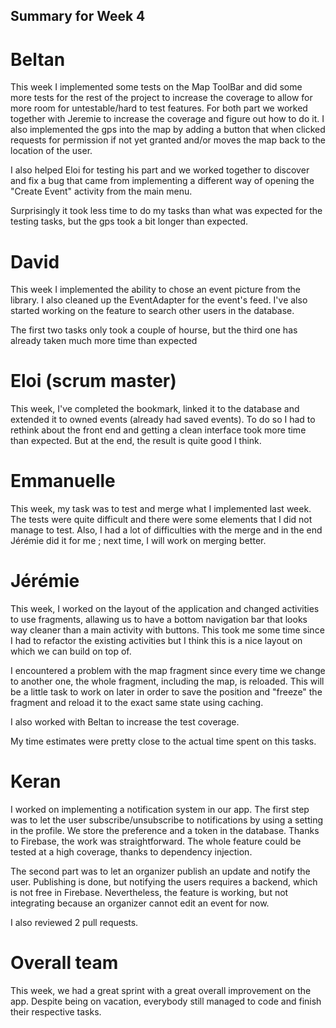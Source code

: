 ## Summary for Week 4

# Beltan

This week I implemented some tests on the Map ToolBar and did some more tests for the rest of the project to increase the coverage
to allow for more room for untestable/hard to test features. For both part we worked together with Jeremie to increase the coverage and 
figure out how to do it. I also implemented the gps into the map by adding a button that when clicked requests for permission if not yet granted and/or moves the map back
to the location of the user.

I also helped Eloi for testing his part and we worked together to discover and fix a bug that came from implementing a different way of opening the "Create Event"
activity from the main menu.

Surprisingly it took less time to do my tasks than what was expected for the testing tasks, but the gps took a bit longer than expected.

# David

This week I implemented the ability to chose an event picture from the library. I also cleaned up the EventAdapter for the event's feed. I've also started working on the feature to search other users in the database.

The first two tasks only took a couple of hourse, but the third one has already taken much more time than expected

# Eloi (scrum master)
This week, I've completed the bookmark, linked it to the database and extended it to owned events (already had saved events). To do so I had to rethink about the front end and getting a clean interface took more time than expected. But at the end, the result is quite good I think.


# Emmanuelle

This week, my task was to test and merge what I implemented last week. The tests were quite difficult and there were some elements that I did not manage to test. Also, I had a lot of difficulties with the merge and in the end Jérémie did it for me ; next time, I will work on merging better.

# Jérémie
This week, I worked on the layout of the application and changed activities to use fragments, allawing us to have a bottom navigation bar that looks way cleaner than a main activity with buttons. This took me some time since I had to refactor the existing activities but I think this is a nice layout on which we can build on top of. 

I encountered a problem with the map fragment since every time we change to another one, the whole fragment, including the map, is reloaded. This will be a little task to work on later in order to save the position and "freeze" the fragment and reload it to the exact same state using caching.

I also worked with Beltan to increase the test coverage.

My time estimates were pretty close to the actual time spent on this tasks.


# Keran

I worked on implementing a notification system in our app. The first step was to let the user subscribe/unsubscribe to notifications by using a setting in the profile. We store the preference and a token in the database. Thanks to Firebase, the work was straightforward. The whole feature could be tested at a high coverage, thanks to dependency injection.

The second part was to let an organizer publish an update and notify the user. Publishing is done, but notifying the users requires a backend, which is not free in Firebase. Nevertheless, the feature is working, but not integrating because an organizer cannot edit an event for now.

I also reviewed 2 pull requests.

# Overall team

This week, we had a great sprint with a great overall improvement on the app. Despite being on vacation, everybody still managed to code and finish their respective tasks.




